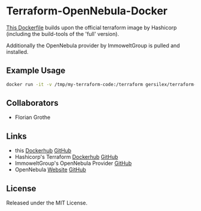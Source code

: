 Terraform-OpenNebula-Docker
===========================

[This Dockerfile](https://github.com/gersilex/terraform-opennebula-provider-docker/blob/master/Dockerfile) builds upon the official terraform image by Hashicorp (including the build-tools of the 'full' version).

Additionally the OpenNebula provider by ImmoweltGroup is pulled and installed.

Example Usage
-------------

```bash
docker run -it -v /tmp/my-terraform-code:/terraform gersilex/terraform-opennebula terraform apply
```

Collaborators
-------------

- Florian Grothe

Links
-----

- this [Dockerhub](https://hub.docker.com/r/gersilex/terraform-opennebula/) [GitHub](https://github.com/gersilex/terraform-opennebula-provider-docker)
- Hashicorp's Terraform [Dockerhub](https://hub.docker.com/r/hashicorp/terraform/) [GitHub](https://github.com/hashicorp/docker-hub-images/blob/master/terraform/Dockerfile-full)
- ImmoweltGroup's OpenNebula Provider [GitHub](https://github.com/immoweltgroup/terraform-provider-opennebula)
- OpenNebula [Website](https://opennebula.org/) [GitHub](https://github.com/OpenNebula/one)

License
-------

Released under the MIT License.
